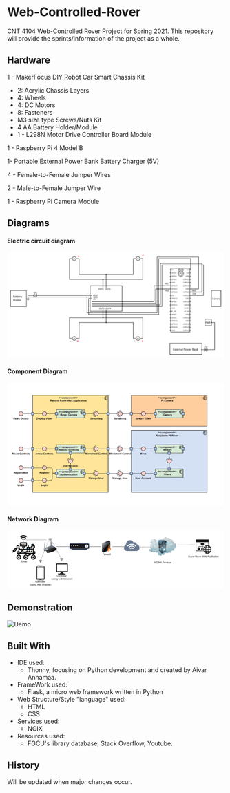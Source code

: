 # Web-Controlled-Rover
CNT 4104 Web-Controlled Rover Project for Spring 2021. This repository will provide the sprints/information of the project as a whole.


## Hardware
1 - MakerFocus DIY Robot Car Smart Chassis Kit

* 2: Acrylic Chassis Layers
* 4: Wheels
* 4: DC Motors
* 8: Fasteners
* M3 size type Screws/Nuts Kit
* 4 AA Battery Holder/Module
* 1 - L298N Motor Drive Controller Board Module

1 - Raspberry Pi 4 Model B

1- Portable External Power Bank Battery Charger (5V)

4 - Female-to-Female Jumper Wires

2 - Male-to-Female Jumper Wire

1 - Raspberry Pi Camera Module

## Diagrams
#### Electric circuit diagram
![Electric Circuit Diagram](Pictures/Electric%20circuit.png)

#### Component Diagram
![Component Diagram](Pictures/Component%20Diagram.png)

#### Network Diagram
![Network Diagram](Pictures/Network%20Diagram.png)

## Demonstration

![Demo](Pictures/Rover%20in%20action.gif)

## Built With

* IDE used: 
	* Thonny, focusing on Python development and created by Aivar Annamaa.
* FrameWork used:
  * Flask, a micro web framework written in Python 
* Web Structure/Style "language" used:
  * HTML
  * CSS
* Services used:
  * NGIX 
* Resources used:
  * FGCU's library database, Stack Overflow, Youtube. 

## History

Will be updated when major changes occur.
